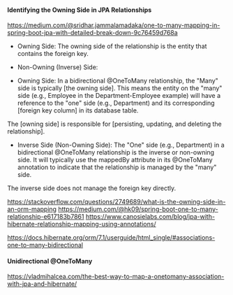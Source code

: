 #### Identifying the Owning Side in JPA Relationships
https://medium.com/@sridhar.jammalamadaka/one-to-many-mapping-in-spring-boot-jpa-with-detailed-break-down-9c76459d768a

* Owning Side: The owning side of the relationship is the entity that contains the foreign key.
* Non-Owning (Inverse) Side:

* Owning Side: 
In a bidirectional @OneToMany relationship, the "Many" side is typically [the owning side]. 
This means the entity on the "many" side (e.g., Employee in the Department-Employee example) 
will have a reference to the "one" side (e.g., Department) 
and its corresponding [foreign key column] in its database table. 

The [owning side] is responsible for [persisting, updating, and deleting the relationship].

* Inverse Side (Non-Owning Side): 
The "One" side (e.g., Department) in a bidirectional @OneToMany relationship is the inverse or non-owning side. 
It will typically use the mappedBy attribute in its @OneToMany annotation to indicate 
that the relationship is managed by the "many" side.

The inverse side does not manage the foreign key directly.

https://stackoverflow.com/questions/2749689/what-is-the-owning-side-in-an-orm-mapping
https://medium.com/@hk09/spring-boot-one-to-many-relationship-e617183b7861
https://www.canosielabs.com/blog/jpa-with-hibernate-relationship-mapping-using-annotations/

https://docs.hibernate.org/orm/7.1/userguide/html_single/#associations-one-to-many-bidirectional

#### Unidirectional @OneToMany
https://vladmihalcea.com/the-best-way-to-map-a-onetomany-association-with-jpa-and-hibernate/
